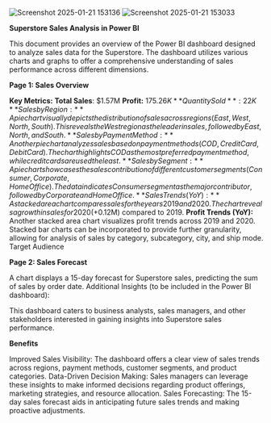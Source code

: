 ![Screenshot 2025-01-21 153136](https://github.com/user-attachments/assets/bea4f4fa-c7dc-4236-9081-5848da6c49df)
![Screenshot 2025-01-21 153033](https://github.com/user-attachments/assets/0756f4d1-806f-41d8-be0a-a9e81f8a69d4)

**Superstore Sales Analysis in Power BI**

This document provides an overview of the Power BI dashboard designed to analyze sales data for the Superstore. The dashboard utilizes various charts and graphs to offer a comprehensive understanding of sales performance across different dimensions.

**Page 1: Sales Overview**

**Key Metrics:**
**Total Sales**: $1.57M
**Profit:** $175.26K
**Quantity Sold**: 22K
**Sales by Region:**
A pie chart visually depicts the distribution of sales across regions (East, West, North, South).
This reveals the West region as the leader in sales, followed by East, North, and South.
**Sales by Payment Method:**
Another pie chart analyzes sales based on payment methods (COD, Credit Card, Debit Card).
The chart highlights COD as the most preferred payment method, while credit cards are used the least.
**Sales by Segment:**
A pie chart showcases the sales contribution of different customer segments (Consumer, Corporate, Home Office).
The data indicates Consumer segment as the major contributor, followed by Corporate and Home Office.
**Sales Trends (YoY):**
A stacked area chart compares sales for the years 2019 and 2020.
The chart reveals a growth in sales for 2020 (+$0.12M) compared to 2019.
**Profit Trends (YoY):**
Another stacked area chart visualizes profit trends across 2019 and 2020.
Stacked bar charts can be incorporated to provide further granularity, allowing for analysis of sales by category, subcategory, city, and ship mode.
Target Audience

**Page 2: Sales Forecast**

A chart displays a 15-day forecast for Superstore sales, predicting the sum of sales by order date.
Additional Insights (to be included in the Power BI dashboard):

This dashboard caters to business analysts, sales managers, and other stakeholders interested in gaining insights into Superstore sales performance.

**Benefits**

Improved Sales Visibility: The dashboard offers a clear view of sales trends across regions, payment methods, customer segments, and product categories.
Data-Driven Decision Making: Sales managers can leverage these insights to make informed decisions regarding product offerings, marketing strategies, and resource allocation.
Sales Forecasting: The 15-day sales forecast aids in anticipating future sales trends and making proactive adjustments.

